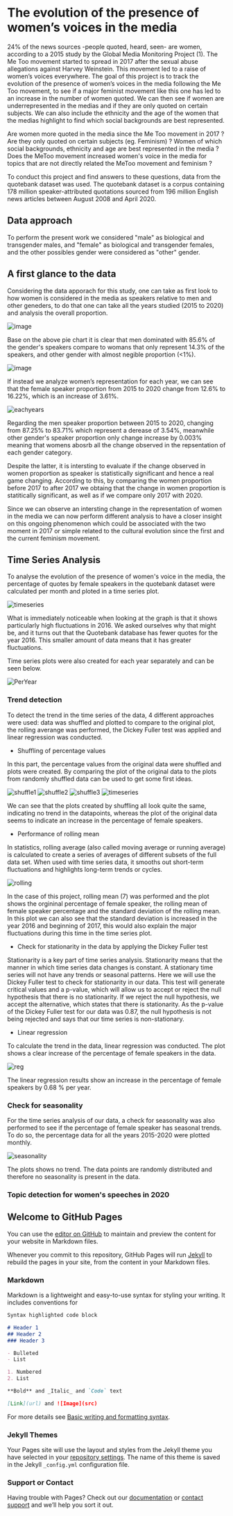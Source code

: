 
# The evolution of the presence of women’s voices in the media

24% of the news sources -people quoted, heard, seen- are women, according to a 2015 study by the Global Media Monitoring Project (1).
The Me Too movement started to spread in 2017 after the sexual abuse allegations against Harvey Weinstein. This movement led to a raise of women’s voices everywhere.
The goal of this project is to track the evolution of the presence of women’s voices in the media following the Me Too movement, to see if a major feminist movement like this one has led to an increase in the number of women quoted. We can then see if women are underrepresented in the medias and if they are only quoted on certain subjects. We can also include the ethnicity and the age of the women that the medias highlight to find which social backgrounds are best represented.

Are women more quoted in the media since the Me Too movement in 2017 ? Are they only quoted on certain subjects (eg. Feminism) ? Women of which social backgrounds, ethnicity and age are best represented in the media ? Does the MeToo movement increased women's voice in the media for topics that are not directly related the MeToo movement and feminism ?

To conduct this project and find answers to these questions, data from the quotebank dataset was used. The quotebank dataset is a corpus containing 178 million speaker-attributed quotations sourced from 196 million English news articles between August 2008 and April 2020.

## Data approach 

To perform the present work we considered "male" as biological and transgender males, and "female" as biological and transgender females, and the other possibles gender  were considered as "other" gender. 

## A first glance to the data

Considering the data apporach for this study, one can take as first look to how women is considered in the media as speakers relative to men and other geneders, to do that one can take all the years studied (2015 to 2020) and analysis the overall proportion. 

![image](https://user-images.githubusercontent.com/91272237/146225019-7ef98f47-adab-4d9e-820b-6942ddc9789d.png)

Base on the above pie chart it is clear that men dominated with 85.6% of the gender's speakers compare to womans that only represent 14.3% of the speakers, and other gender with almost negible proportion (<1%).

![image](https://user-images.githubusercontent.com/91272237/146229279-5de6300a-e1be-4b49-8298-cafda2cbcc73.png)

If instead we analyze women’s representation for each year, we can see that the female speaker proportion from 2015 to 2020 change from 12.6% to 16.22%, which is an increase of 3.61%. 

![eachyears](https://user-images.githubusercontent.com/91272237/146222509-d69f2460-32cd-4b87-b5b2-731be6f35123.png)

Regarding the men speaker proportion between 2015 to 2020, changing from 87.25% to	 83.71% which represent a derease of 3.54%, meanwhile other gender's speaker proportion only change increase by 0.003% meaning that womens abosrb all the change observed in the repsentation of each gender category. 

Despite the latter, it is intersting to evaluate if the change observed in women proportion as speaker is statistically significant and hence a real game changing. According to this, by comparing the women proportion before 2017 to after 2017 we obtaing that the change in women proportion is statitically significant, as well as if we compare only 2017 with 2020. 

Since we can observe an intersting change in the representation of women in the media we can now perform different analysis to have a closer insight on this ongoing phenomenon which could be associated with the two moment in 2017 or simple related to the cultural evolution since the first and the current feminism movement. 

## Time Series Analysis

To analyse the evolution of the presence of women's voice in the media, the percentage of quotes by female speakers in the quotebank dataset were calculated per month and ploted in a time series plot. 

![timeseries](https://user-images.githubusercontent.com/91726001/146341654-82347c16-40e4-488f-9cfe-77036315b76d.png)

What is immediately noticeable when looking at the graph is that it shows particularly high fluctuations in 2016. We asked ourselves why that might be, and it turns out that the Quotebank database has fewer quotes for the year 2016. This smaller amount of data means that it has greater fluctuations. 

Time series plots were also created for each year separately and can be seen below. 

![PerYear](https://user-images.githubusercontent.com/91272237/146222922-514ffc7c-0f09-4e05-ab61-1c36bbda28e1.png)

### Trend detection

To detect the trend in the time series of the data, 4 different approaches were used: data was shuffled and plotted to compare to the original plot, the rolling averange was performed, the Dickey Fuller test was applied and linear regression was conducted. 

- Shuffling of percentage values

In this part, the percentage values from the original data were shuffled and plots were created. By comparing the plot of the original data to the plots from randomly shuffled data can be used to get some first ideas.  

![shuffle1](https://user-images.githubusercontent.com/91726001/146341320-fb574c4a-2c92-4f88-ba2b-731b3421774b.png)
![shuffle2](https://user-images.githubusercontent.com/91726001/146341284-61eba204-5580-4f16-a3ff-8396eea9fc7f.png)
![shuffle3](https://user-images.githubusercontent.com/91726001/146341128-0f9fa9bc-10d9-42cf-aeec-7cf8602de5f8.png)
![timeseries](https://user-images.githubusercontent.com/91726001/146341403-908bd45b-111c-41cd-8223-669558992493.png)

          
We can see that the plots created by shuffling all look quite the same, indicating no trend in the datapoints, whereas the plot of the original data seems to indicate an increase in the percentage of female speakers.  

- Performance of rolling mean 

In statistics, rolling average (also called moving average or running average) is calculated to create a series of averages of different subsets of the full data set. When used with time series data, it smooths out short-term fluctuations and highlights long-term trends or cycles. 

![rolling](https://user-images.githubusercontent.com/91726001/146338375-abb3a593-a36d-4559-a1eb-d17a36724cfb.png)

In the case of this project, rolling mean (7) was performed and the plot shows the orgininal percentage of female speaker, the rolling mean of female speaker percentage and the standard deviation of the rolling mean. In this plot we can also see that the standard deviation is increased in the year 2016 and beginning of 2017, this would also explain the major fluctuations during this time in the time series plot. 

- Check for stationarity in the data by applying the Dickey Fuller test

Stationarity is a key part of time series analysis. Stationarity means that the manner in which time series data changes is constant. A stationary time series will not have any trends or seasonal patterns. Here we will use the Dickey Fuller test to check for stationarity in our data. This test will generate critical values and a p-value, which will allow us to accept or reject the null hypothesis that there is no stationarity. If we reject the null hypothesis, we accept the alternative, which states that there is stationarity. As the p-value of the Dickey Fuller test for our data was 0.87, the null hypothesis is not being rejected and says that our time series is non-stationary. 

- Linear regression

To calculate the trend in the data, linear regression was conducted. The plot shows a clear increase of the percentage of female speakers in the data.  

![reg](https://user-images.githubusercontent.com/91726001/146344228-d7ee567b-7405-49f4-9140-0f1e5bab5286.png)

The linear regression results show an increase in the percentage of female speakers by 0.68 % per year.

### Check for seasonality

For the time series analysis of our data, a check for seasonality was also performed to see if the percentage of female speaker has seasonal trends. To do so, the percentage data for all the years 2015-2020 were plotted monthly. 

![seasonality](https://user-images.githubusercontent.com/91726001/146344280-5cf7eb3a-bc53-4bf6-bfae-4751fb554df6.png)

The plots shows no trend. The data points are randomly distributed and therefore no seasonality is present in the data. 

### Topic detection for women's speeches in 2020




## Welcome to GitHub Pages

You can use the [editor on GitHub](https://github.com/LucieCastella2/ADA-Data-Story/edit/gh-pages/index.md) to maintain and preview the content for your website in Markdown files.

Whenever you commit to this repository, GitHub Pages will run [Jekyll](https://jekyllrb.com/) to rebuild the pages in your site, from the content in your Markdown files.

### Markdown

Markdown is a lightweight and easy-to-use syntax for styling your writing. It includes conventions for

```markdown
Syntax highlighted code block

# Header 1
## Header 2
### Header 3

- Bulleted
- List

1. Numbered
2. List

**Bold** and _Italic_ and `Code` text

[Link](url) and ![Image](src)
```

For more details see [Basic writing and formatting syntax](https://docs.github.com/en/github/writing-on-github/getting-started-with-writing-and-formatting-on-github/basic-writing-and-formatting-syntax).

### Jekyll Themes

Your Pages site will use the layout and styles from the Jekyll theme you have selected in your [repository settings](https://github.com/LucieCastella2/ADA-Data-Story/settings/pages). The name of this theme is saved in the Jekyll `_config.yml` configuration file.

### Support or Contact

Having trouble with Pages? Check out our [documentation](https://docs.github.com/categories/github-pages-basics/) or [contact support](https://support.github.com/contact) and we’ll help you sort it out.
